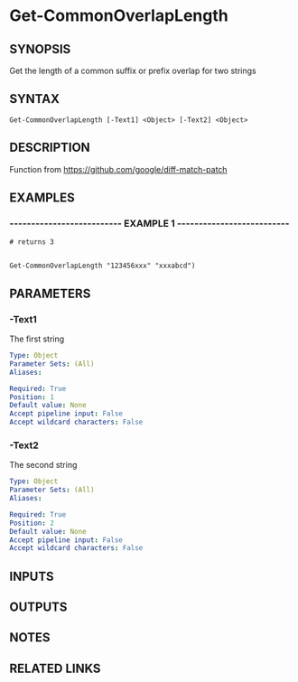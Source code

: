 # Get-CommonOverlapLength

## SYNOPSIS
Get the length of a common suffix or prefix overlap for two strings

## SYNTAX

```
Get-CommonOverlapLength [-Text1] <Object> [-Text2] <Object>
```

## DESCRIPTION
Function from https://github.com/google/diff-match-patch

## EXAMPLES

### -------------------------- EXAMPLE 1 --------------------------
```
# returns 3


Get-CommonOverlapLength "123456xxx" "xxxabcd")
```
## PARAMETERS

### -Text1
The first string

```yaml
Type: Object
Parameter Sets: (All)
Aliases: 

Required: True
Position: 1
Default value: None
Accept pipeline input: False
Accept wildcard characters: False
```

### -Text2
The second string

```yaml
Type: Object
Parameter Sets: (All)
Aliases: 

Required: True
Position: 2
Default value: None
Accept pipeline input: False
Accept wildcard characters: False
```

## INPUTS

## OUTPUTS

## NOTES

## RELATED LINKS


